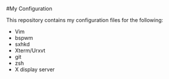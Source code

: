 #My Configuration

This repository contains my configuration files for the following:

* Vim
* bspwm
* sxhkd
* Xterm/Urxvt
* git
* zsh
* X display server
